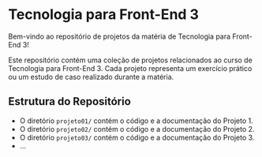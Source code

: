 # Tecnologia para Front-End 3

Bem-vindo ao repositório de projetos da matéria de Tecnologia para Front-End 3!

Este repositório contém uma coleção de projetos relacionados ao curso de Tecnologia para Front-End 3. Cada projeto representa um exercício prático ou um estudo de caso realizado durante a matéria.

## Estrutura do Repositório

- O diretório `projeto01/` contém o código e a documentação do Projeto 1.
- O diretório `projeto02/` contém o código e a documentação do Projeto 2.
- O diretório `projeto03/` contém o código e a documentação do Projeto 3.
- ...
